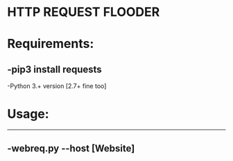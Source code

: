 # HTTP REQUEST FLOODER

# Requirements:
-pip3 install requests
----------------------
-Python 3.+ version [2.7+ fine too] 

# Usage: 
--------
-webreq.py --host [Website]
---------
